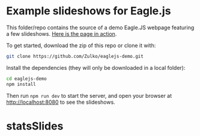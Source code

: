 # Example slideshows for Eagle.js

This folder/repo contains the source of a demo Eagle.JS webpage featuring a few slideshows. [Here is the page in action](https://zulko.github.io/eaglejs-demo/#/).

To get started, download the zip of this repo or clone it with:
``` bash
git clone https://github.com/Zulko/eaglejs-demo.git
```

Install the dependencies (they will only be downloaded in a local folder):
```bash
cd eaglejs-demo
npm install
```

Then run ```npm run dev``` to start the server, and open your browser at [http://localhost:8080](http://localhost:8080) to see the slideshows.
# statsSlides
